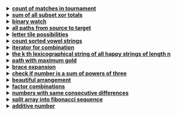 <details>
  <summary><strong><a href=https://leetcode.com/problems/count-of-matches-in-tournament/>count of matches in tournament</a></strong></summary>

```cpp
class Solution {
public:
    int numberOfMatches(int n) {
        int matches = 0;
        while(n > 1) {
            if(n % 2 == 0) {
                matches = matches + n / 2;
                n /= 2;
            }
            else {
                matches = matches + (n - 1) / 2;
                n = ((n - 1) / 2) + 1;
            }
        }
        return matches;
    }
};
```
</details>

<details>
  <summary><strong><a href=https://leetcode.com/problems/sum-of-all-subset-xor-totals/>sum of all subset xor totals</a></strong></summary>

```cpp
class Solution {
public:
    int subsetXORSum(vector<int>& nums) {
        int total_xor_sum = 0;
        int n = nums.size();
        int subsets = 1 << n;

        for(int i = 0; i < subsets; i++) {
            int current_xor = 0;
            for(int j = 0; j < n; j++) 
                if(i & (1 << j)) 
                    current_xor ^= nums[j];
            
            total_xor_sum += current_xor;
        }
        return total_xor_sum;
    }
};
```
</details>

<details>
  <summary><strong><a href=https://leetcode.com/problems/binary-watch/>binary watch</a></strong></summary>

```cpp
'''
__builtin_popcount(h) --> counts no.of LEDs that are on in the hour (h)
__builtin_popcount(m) --> counts no.of LEDs that are on in the minutes (m)
'''
class Solution {
public:
    vector<string> readBinaryWatch(int turnedOn) {
        vector<string> res;

        for(int h = 0; h < 12; h++) {
            for(int m = 0; m < 60; m++) {
                if(__builtin_popcount(h) + __builtin_popcount(m) == turnedOn)
                    res.push_back(to_string(h) + ":" + 
                                 (m < 10 ? "0" : "") + 
                                 (to_string(m)));
            }
        }
        return res;
    }
};
```
</details>

<details>
  <summary><strong><a href=https://leetcode.com/problems/all-paths-from-source-to-target/>all paths from source to target</a></strong></summary>

```cpp

```
</details>

<details>
  <summary><strong><a href=https://leetcode.com/problems/letter-tile-possibilities/>letter tile possibilities</a></strong></summary>

```cpp

```
</details>

<details>
  <summary><strong><a href=https://leetcode.com/problems/count-sorted-vowel-strings/>count sorted vowel strings</a></strong></summary>

```cpp

```
</details>

<details>
  <summary><strong><a href=https://leetcode.com/problems/iterator-for-combination/>iterator for combination</a></strong></summary>

```cpp

```
</details>

<details>
  <summary><strong><a href=https://leetcode.com/problems/the-k-th-lexicographical-string-of-all-happy-strings-of-length-n/>the k th lexicographical string of all happy strings of length n</a></strong></summary>

```cpp

```
</details>

<details>
  <summary><strong><a href=https://leetcode.com/problems/path-with-maximum-gold/>path with maximum gold</a></strong></summary>

```cpp

```
</details>

<details>
  <summary><strong><a href=https://leetcode.com/problems/brace-expansion/>brace expansion</a></strong></summary>

```cpp

```
</details>

<details>
  <summary><strong><a href=https://leetcode.com/problems/check-if-number-is-a-sum-of-powers-of-three/>check if number is a sum of powers of three</a></strong></summary>

```cpp

```
</details>

<details>
  <summary><strong><a href=https://leetcode.com/problems/beautiful-arrangement/>beautiful arrangement</a></strong></summary>

```cpp

```
</details>

<details>
  <summary><strong><a href=https://leetcode.com/problems/factor-combinations/>factor combinations</a></strong></summary>

```cpp

```
</details>

<details>
  <summary><strong><a href=https://leetcode.com/problems/numbers-with-same-consecutive-differences/>numbers with same consecutive differences</a></strong></summary>

```cpp

```
</details>

<details>
  <summary><strong><a href=https://leetcode.com/problems/split-array-into-fibonacci-sequence/>split array into fibonacci sequence</a></strong></summary>

```cpp

```
</details>

<details>
  <summary><strong><a href=https://leetcode.com/problems/additive-number/>additive number</a></strong></summary>

```cpp

```
</details>